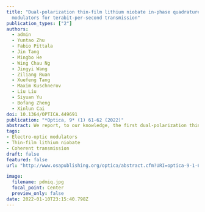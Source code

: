 ```yaml
---
title: "Dual-polarization thin-film lithium niobate in-phase quadrature
  modulators for terabit-per-second transmission"
publication_types: ["2"]
authors:
  - admin
  - Yuntao Zhu
  - Fabio Pittala
  - Jin Tang
  - Mingbo He
  - Wing Chau Ng
  - Jingyi Wang
  - Ziliang Ruan
  - Xuefeng Tang
  - Maxim Kuschnerov
  - Liu Liu
  - Siyuan Yu
  - Bofang Zheng
  - Xinlun Cai
doi: 10.1364/OPTICA.449691
publication: "*Optica, 9* (1) 61-62 (2022)"
abstract: We report, to our knowledge, the first dual-polarization thin-film lithium niobate coherent modulator for next-generation optical links with sub-1-V driving voltage and 110-GHz bandwidth, enabling a record single-wavelength 1.96-Tb/s net data rate with ultrahigh energy efficiency.
tags:
- Electro-optic modulators
- Thin-film lithium niobate
- Coherent transmission
draft: false
featured: false
url: "http://www.osapublishing.org/optica/abstract.cfm?URI=optica-9-1-61"

image:
  filename: pdmiq.jpg
  focal_point: Center
  preview_only: false
date: 2022-01-10T23:15:40.798Z
---
```

